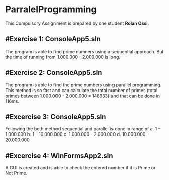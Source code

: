 # ParralelProgramming

This Compulsory Assignment is prepared by one student **Rolan Ossi**.

#Exercise 1: ConsoleApp5.sln
-------------
The program is able to find prime numners using a sequential approach. But the time of running from 1.000.000 - 2.000.000 is long.


#Exercise 2: ConsoleApp5.sln
-------------
The program is able to find the prime numbers using parallel programming. This method is so fast and can calculate the total number of primes (total primes between 1.000.000 - 2.000.000 = 148933) and that can be done in 116ms.


#Excercise 3: ConsoleApp5.sln
--------------
Following the both method sequential and parallel is done in range of 
a. 1 – 1.000.000
b. 1 – 10.000.000
c. 1.000.000 – 2.000.000
d. 10.000.000 – 20.000.000


#Excercise 4: WinFormsApp2.sln
--------------
A GUI is created and is able to check the entered number if it is Prime or Not Prime.


